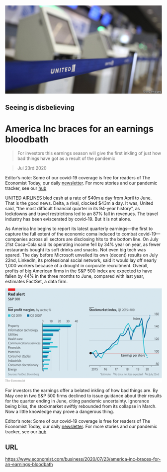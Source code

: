 ![](./images/20200725_WBP503.jpg)

## Seeing is disbelieving

# America Inc braces for an earnings bloodbath

> For investors this earnings season will give the first inkling of just how bad things have got as a result of the pandemic

> Jul 23rd 2020

Editor’s note: Some of our covid-19 coverage is free for readers of The Economist Today, our daily [newsletter](https://www.economist.com/https://my.economist.com/user#newsletter). For more stories and our pandemic tracker, see our [hub](https://www.economist.com//news/2020/03/11/the-economists-coverage-of-the-coronavirus)

UNITED AIRLINES bled cash at a rate of $40m a day from April to June. That is the good news. Delta, a rival, clocked $43m a day. It was, United said, “the most difficult financial quarter in its 94-year history”, as lockdowns and travel restrictions led to an 87% fall in revenues. The travel industry has been eviscerated by covid-19. But it is not alone.

As America Inc begins to report its latest quarterly earnings—the first to capture the full extent of the economic coma induced to combat covid-19—companies across all sectors are disclosing hits to the bottom line. On July 21st Coca-Cola said its operating income fell by 34% year on year, as fewer restaurants bought its soft drinks and snacks. Not even big tech was spared. The day before Microsoft unveiled its own (decent) results on July 22nd, LinkedIn, its professional social network, said it would lay off nearly 1,000 workers because of a drought in corporate recruitment. Overall, profits of big American firms in the S&P 500 index are expected to have fallen by 44% in the three months to June, compared with last year, estimates FactSet, a data firm.



![](./images/20200725_WBC564.png)

For investors the earnings offer a belated inkling of how bad things are. By May one in two S&P 500 firms declined to issue guidance about their results for the quarter ending in June, citing pandemic uncertainty. Ignorance being bliss, the stockmarket swiftly rebounded from its collapse in March. Now a little knowledge may prove a dangerous thing.

Editor’s note: Some of our covid-19 coverage is free for readers of The Economist Today, our daily [newsletter](https://www.economist.com/https://my.economist.com/user#newsletter). For more stories and our pandemic tracker, see our [hub](https://www.economist.com//news/2020/03/11/the-economists-coverage-of-the-coronavirus)

## URL

https://www.economist.com/business/2020/07/23/america-inc-braces-for-an-earnings-bloodbath
